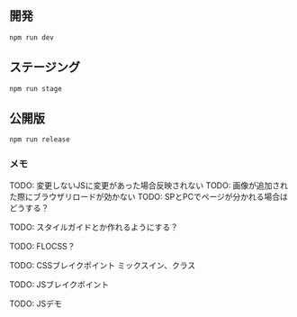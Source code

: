 ## 開発

<!-- `gulp dev-pc` -->
<!-- `gulp dev-sp` -->
`npm run dev`


## ステージング

`npm run stage`


## 公開版

`npm run release`

### メモ
TODO: 変更しないJSに変更があった場合反映されない
TODO: 画像が追加された際にブラウザリロードが効かない
TODO: SPとPCでページが分かれる場合はどうする？

TODO: スタイルガイドとか作れるようにする？

TODO: FLOCSS？

TODO: CSSブレイクポイント
ミックスイン、クラス

TODO: JSブレイクポイント

TODO: JSデモ
